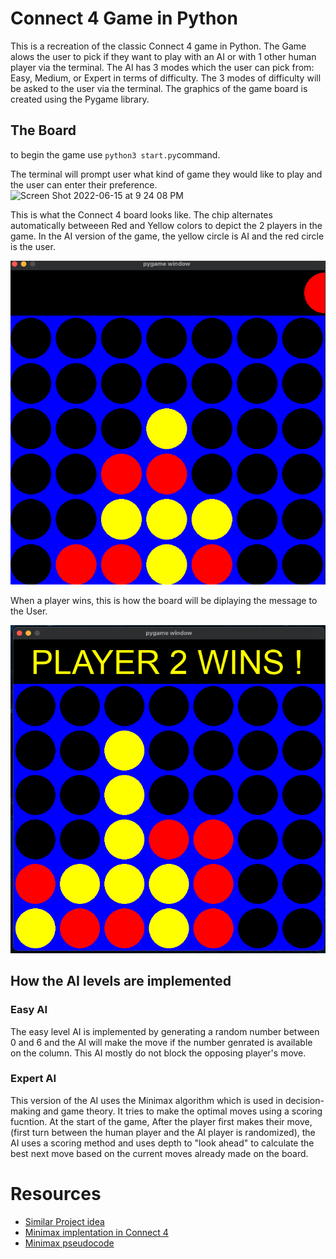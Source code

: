 # Connect 4 Game in Python

This is a recreation of the classic Connect 4 game in Python. The Game alows the user to pick if they want to play with an AI or with 1 other human player via the terminal. The AI has 3 modes which the user can pick from: Easy, Medium, or Expert in terms of difficulty. The 3 modes of difficulty will be asked to the user via the terminal. The graphics of the game board is created using the Pygame library. 

## The Board
to begin the game use ```python3 start.py```command.

The terminal will prompt user what kind of game they would like to play and the user can enter their preference.
<img width="1022" alt="Screen Shot 2022-06-15 at 9 24 08 PM" src="https://user-images.githubusercontent.com/75698373/173978648-f200dc7f-4a1f-4385-8d0c-b8504ba75fd9.png">

This is what the Connect 4 board looks like. The chip alternates automatically betweeen Red and Yellow colors to depict the 2 players in the game. In the AI version of the game, the yellow circle is AI and the red circle is the user.

![board](board.png)

When a player wins, this is how the board will be diplaying the message to the User. 

![winner](Game_won.png)

## How the AI levels are implemented  
### Easy AI
The easy level AI is implemented by generating a random number between 0 and 6 and the AI will make the move if the number genrated is available on the column. This AI mostly do not block the opposing player's move. 

### Expert AI
This version of the AI uses the Minimax algorithm which is used in decision-making and game theory. It tries to make the optimal moves using a scoring fucntion. At the start of the game, After the player first makes their move, (first turn between the human player and the AI player is randomized), the AI uses a scoring method and uses depth to  "look ahead" to calculate the best next move based on the current moves already made on the board.

# Resources
- [Similar Project idea](https://www.youtube.com/watch?v=UYgyRArKDEs&list=PLFCB5Dp81iNV_inzM-R9AKkZZlePCZdtV&index=1)
- [Minimax implentation in Connect 4](https://youtu.be/MMLtza3CZFM)
- [Minimax pseudocode](https://en.wikipedia.org/wiki/Minimax)
